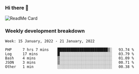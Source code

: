 ### Hi there 👋

<!--
**itzcy/itzcy** is a ✨ _special_ ✨ repository because its `README.md` (this file) appears on your GitHub profile.

Here are some ideas to get you started:

- 🔭 I’m currently working on ...
- 🌱 I’m currently learning ...
- 👯 I’m looking to collaborate on ...
- 🤔 I’m looking for help with ...
- 💬 Ask me about ...
- 📫 How to reach me: ...
- 😄 Pronouns: ...
- ⚡ Fun fact: ...
-->
![ReadMe Card](https://github-readme-stats.vercel.app/api?username=itzcy&show_icons=true&title_color=2d3198&icon_color=797cb8&text_color=24292e&bg_color=f6f8fa)

### Weekly development breakdown
<!--START_SECTION:waka-->
```text
Week: 15 January, 2022 - 21 January, 2022

PHP     7 hrs 7 mins    ███████████████████████▒░   93.74 % 
Log     17 mins         █░░░░░░░░░░░░░░░░░░░░░░░░   03.79 % 
Bash    4 mins          ▒░░░░░░░░░░░░░░░░░░░░░░░░   01.09 % 
JSON    3 mins          ▒░░░░░░░░░░░░░░░░░░░░░░░░   00.71 % 
Other   1 min           ░░░░░░░░░░░░░░░░░░░░░░░░░   00.38 % 
```
<!--END_SECTION:waka-->
